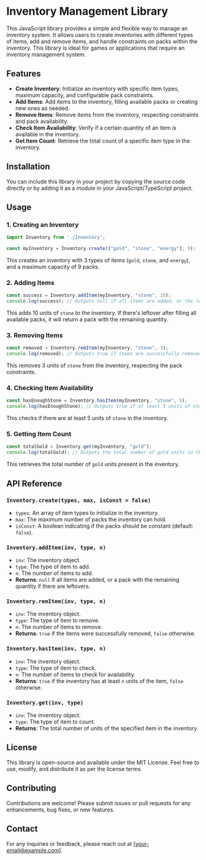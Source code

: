 
# Inventory Management Library

This JavaScript library provides a simple and flexible way to manage an inventory system. It allows users to create inventories with different types of items, add and remove items, and handle constraints on packs within the inventory. This library is ideal for games or applications that require an inventory management system.

## Features

- **Create Inventory**: Initialize an inventory with specific item types, maximum capacity, and configurable pack constraints.
- **Add Items**: Add items to the inventory, filling available packs or creating new ones as needed.
- **Remove Items**: Remove items from the inventory, respecting constraints and pack availability.
- **Check Item Availability**: Verify if a certain quantity of an item is available in the inventory.
- **Get Item Count**: Retrieve the total count of a specific item type in the inventory.

## Installation

You can include this library in your project by copying the source code directly or by adding it as a module in your JavaScript/TypeScript project.

## Usage

### 1. Creating an Inventory

```javascript
import Inventory from './Inventory';

const myInventory = Inventory.create(["gold", "stone", "energy"], 9);
```

This creates an inventory with 3 types of items (`gold`, `stone`, and `energy`), and a maximum capacity of 9 packs.

### 2. Adding Items

```javascript
const success = Inventory.addItem(myInventory, "stone", 10);
console.log(success); // Outputs null if all items are added, or the leftover pack if not
```

This adds 10 units of `stone` to the inventory. If there's leftover after filling all available packs, it will return a pack with the remaining quantity.

### 3. Removing Items

```javascript
const removed = Inventory.remItem(myInventory, "stone", 3);
console.log(removed); // Outputs true if items are successfully removed, false otherwise
```

This removes 3 units of `stone` from the inventory, respecting the pack constraints.

### 4. Checking Item Availability

```javascript
const hasEnoughStone = Inventory.hasItem(myInventory, "stone", 5);
console.log(hasEnoughStone); // Outputs true if at least 5 units of stone are available
```

This checks if there are at least 5 units of `stone` in the inventory.

### 5. Getting Item Count

```javascript
const totalGold = Inventory.get(myInventory, "gold");
console.log(totalGold); // Outputs the total number of gold units in the inventory
```

This retrieves the total number of `gold` units present in the inventory.

## API Reference

### `Inventory.create(types, max, isConst = false)`

- `types`: An array of item types to initialize in the inventory.
- `max`: The maximum number of packs the inventory can hold.
- `isConst`: A boolean indicating if the packs should be constant (default: `false`).

### `Inventory.addItem(inv, type, n)`

- `inv`: The inventory object.
- `type`: The type of item to add.
- `n`: The number of items to add.
- **Returns**: `null` if all items are added, or a pack with the remaining quantity if there are leftovers.

### `Inventory.remItem(inv, type, n)`

- `inv`: The inventory object.
- `type`: The type of item to remove.
- `n`: The number of items to remove.
- **Returns**: `true` if the items were successfully removed, `false` otherwise.

### `Inventory.hasItem(inv, type, n)`

- `inv`: The inventory object.
- `type`: The type of item to check.
- `n`: The number of items to check for availability.
- **Returns**: `true` if the inventory has at least `n` units of the item, `false` otherwise.

### `Inventory.get(inv, type)`

- `inv`: The inventory object.
- `type`: The type of item to count.
- **Returns**: The total number of units of the specified item in the inventory.

## License

This library is open-source and available under the MIT License. Feel free to use, modify, and distribute it as per the license terms.

## Contributing

Contributions are welcome! Please submit issues or pull requests for any enhancements, bug fixes, or new features.

## Contact

For any inquiries or feedback, please reach out at [your-email@example.com].
